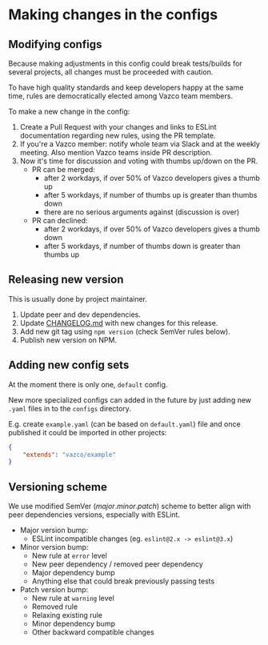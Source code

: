 # Making changes in the configs

## Modifying configs

Because making adjustments in this config could break tests/builds for several projects, all changes must be proceeded with caution.

To have high quality standards and keep developers happy at the same time, rules are democratically elected among Vazco team members.

To make a new change in the config:

1. Create a Pull Request with your changes and links to ESLint documentation regarding new rules, using the PR template.
1. If you're a Vazco member: notify whole team via Slack and at the weekly meeting. Also mention Vazco teams inside PR description.
1. Now it's time for discussion and voting with thumbs up/down on the PR.
    - PR can be merged:
        - after 2 workdays, if over 50% of Vazco developers gives a thumb up
        - after 5 workdays, if number of thumbs up is greater than thumbs down
        - there are no serious arguments against (discussion is over)
    - PR can declined:
        - after 2 workdays, if over 50% of Vazco developers gives a thumb down
        - after 5 workdays, if number of thumbs down is greater than thumbs up

## Releasing new version

This is usually done by project maintainer.

1. Update peer and dev dependencies.
1. Update [CHANGELOG.md](CHANGELOG.md) with new changes for this release.
1. Add new git tag using `npm version` (check SemVer rules below).
1. Publish new version on NPM.

## Adding new config sets

At the moment there is only one, `default` config.

New more specialized configs can added in the future by just adding new `.yaml` files in to the `configs` directory.

E.g. create `example.yaml` (can be based on `default.yaml`) file and once published it could be imported in other projects:

```json
{
    "extends": "vazco/example"
}
```

## Versioning scheme

We use modified SemVer (_major_._minor_._patch_) scheme to better align with peer dependencies versions, especially with ESLint.

- Major​ version bump:
    - ESLint incompatible changes (eg. `eslint@2.x -> eslint@3.x`)
- Minor ​version bump:
    - New rule at `error` level
    - New peer dependency / removed peer dependency
    - Major dependency bump
    - Anything else that could break previously passing tests
- Patch version bump​:
    - New rule at `warning` level
    - Removed rule
    - Relaxing existing rule
    - Minor dependency bump
    - Other backward compatible changes

